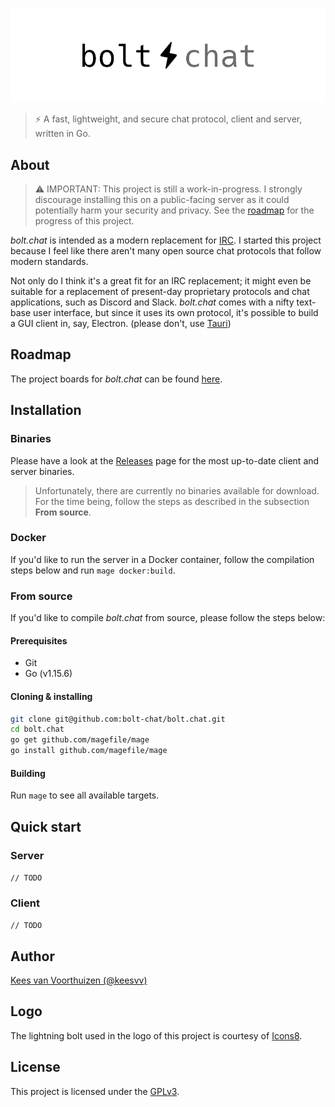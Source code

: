 ![bolt.chat](./assets/banner/boltchat-banner.jpg)

> ⚡ A fast, lightweight, and secure chat protocol, client and server, written in Go.

## About
> ⚠ IMPORTANT: This project is still a work-in-progress. I strongly discourage installing this on a
> public-facing server as it could potentially harm your security and privacy. See the
> [roadmap](https://github.com/bolt-chat/bolt.chat/projects) for the progress of this project.

_bolt.chat_ is intended as a modern replacement for [IRC](https://en.wikipedia.org/wiki/Internet_Relay_Chat).
I started this project because I feel like there aren't many open source chat protocols that follow modern
standards.

Not only do I think it's a great fit for an IRC replacement; it might even be suitable for a replacement of
present-day proprietary protocols and chat applications, such as Discord and Slack. _bolt.chat_ comes with
a nifty text-base user interface, but since it uses its own protocol, it's possible to build a GUI client
in, say, Electron. (please don't, use [Tauri](https://github.com/tauri-apps/tauri))

## Roadmap
The project boards for _bolt.chat_ can be found [here](https://github.com/bolt-chat/bolt.chat/projects).

## Installation
### Binaries
Please have a look at the [Releases](https://github.com/keesvv/bolt.chat/releases) page for the most
up-to-date client and server binaries.
> Unfortunately, there are currently no binaries available for download. For the time being,
> follow the steps as described in the subsection **From source**.

### Docker
If you'd like to run the server in a Docker container, follow the compilation steps below and run `mage docker:build`.

### From source
If you'd like to compile _bolt.chat_ from source, please follow the steps below:

#### Prerequisites
* Git
* Go (v1.15.6)

#### Cloning & installing
```bash
git clone git@github.com:bolt-chat/bolt.chat.git
cd bolt.chat
go get github.com/magefile/mage
go install github.com/magefile/mage
```

#### Building
Run `mage` to see all available targets.

## Quick start
### Server
`// TODO`

### Client
`// TODO`

## Author
[Kees van Voorthuizen (@keesvv)](https://github.com/keesvv)

## Logo
The lightning bolt used in the logo of this project is courtesy of [Icons8](https://icons8.com/icons/set/lightning-bolt--v1).

## License
This project is licensed under the [GPLv3](./LICENSE).
